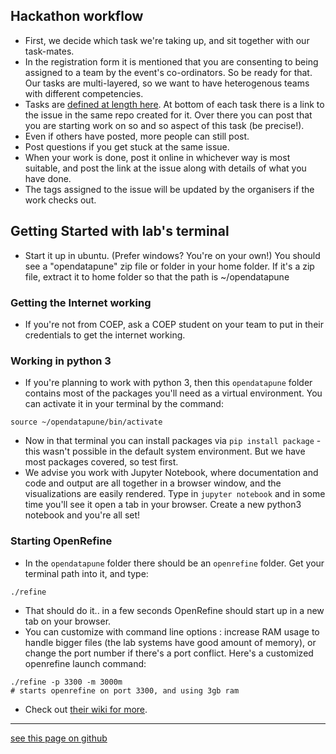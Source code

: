 ## Hackathon workflow

- First, we decide which task we're taking up, and sit together with our task-mates.
- In the registration form it is mentioned that you are consenting to being assigned to a team by the event's co-ordinators. So be ready for that. Our tasks are multi-layered, so we want to have heterogenous teams with different competencies.
- Tasks are [defined at length here](https://github.com/opendatapune/Problem-Statements/wiki). At bottom of each task there is a link to the issue in the same repo created for it. Over there you can post that you are starting work on so and so aspect of this task (be precise!).
- Even if others have posted, more people can still post.
- Post questions if you get stuck at the same issue.
- When your work is done, post it online in whichever way is most suitable, and post the link at the issue along with details of what you have done.
- The tags assigned to the issue will be updated by the organisers if the work checks out.


## Getting Started with lab's terminal
- Start it up in ubuntu. (Prefer windows? You're on your own!) You should see a "opendatapune" zip file or folder in your home folder. If it's a zip file, extract it to home folder so that the path is ~/opendatapune

### Getting the Internet working
- If you're not from COEP, ask a COEP student on your team to put in their credentials to get the internet working.

### Working in python 3
- If you're planning to work with python 3, then this `opendatapune` folder contains most of the packages you'll need as a virtual environment. You can activate it in your terminal by the command:  
```
source ~/opendatapune/bin/activate
```
- Now in that terminal you can install packages via `pip install package` - this wasn't possible in the default system environment. But we have most packages covered, so test first.
- We advise you work with Jupyter Notebook, where documentation and code and output are all together in a browser window, and the visualizations are easily rendered. Type in `jupyter notebook` and in some time you'll see it open a tab in your browser. Create a new python3 notebook and you're all set!

### Starting OpenRefine
- In the `opendatapune` folder there should be an `openrefine` folder. Get your terminal path into it, and type:  
```
./refine
```
- That should do it.. in a few seconds OpenRefine should start up in a new tab on your browser.
- You can customize with command line options : increase RAM usage to handle bigger files (the lab systems have good amount of memory), or change the port number if there's a port conflict. Here's a customized openrefine launch command:  
```
./refine -p 3300 -m 3000m
# starts openrefine on port 3300, and using 3gb ram
```
- Check out [their wiki for more](https://github.com/OpenRefine/OpenRefine/wiki/Installation-Instructions).

-----

[see this page on github](https://github.com/opendatapune/opendatapune.github.io/blob/master/Instructions.md)
